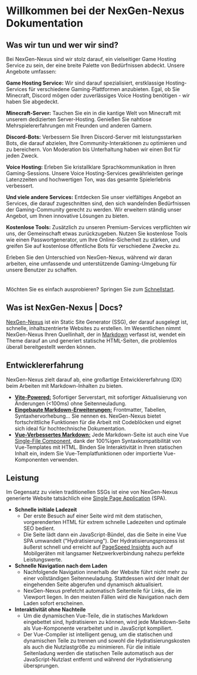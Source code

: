 # Willkommen bei der NexGen-Nexus Dokumentation

## Was wir tun und wer wir sind?

Bei NexGen-Nexus sind wir stolz darauf, ein vielseitiger Game Hosting Service zu sein, der eine breite Palette von Bedürfnissen abdeckt. Unsere Angebote umfassen:

**Game Hosting Service:**
Wir sind darauf spezialisiert, erstklassige Hosting-Services für verschiedene Gaming-Plattformen anzubieten. Egal, ob Sie Minecraft, Discord mögen oder zuverlässiges Voice Hosting benötigen - wir haben Sie abgedeckt.

**Minecraft-Server:**
Tauchen Sie ein in die kantige Welt von Minecraft mit unserem dedizierten Server-Hosting. Genießen Sie nahtlose Mehrspielererfahrungen mit Freunden und anderen Gamern.

**Discord-Bots:**
Verbessern Sie Ihren Discord-Server mit leistungsstarken Bots, die darauf abzielen, Ihre Community-Interaktionen zu optimieren und zu bereichern. Von Moderation bis Unterhaltung haben wir einen Bot für jeden Zweck.

**Voice Hosting:**
Erleben Sie kristallklare Sprachkommunikation in Ihren Gaming-Sessions. Unsere Voice Hosting-Services gewährleisten geringe Latenzzeiten und hochwertigen Ton, was das gesamte Spielerlebnis verbessert.

**Und viele andere Services:**
Entdecken Sie unser vielfältiges Angebot an Services, die darauf zugeschnitten sind, den sich wandelnden Bedürfnissen der Gaming-Community gerecht zu werden. Wir erweitern ständig unser Angebot, um Ihnen innovative Lösungen zu bieten.

**Kostenlose Tools:**
Zusätzlich zu unseren Premium-Services verpflichten wir uns, der Gemeinschaft etwas zurückzugeben. Nutzen Sie kostenlose Tools wie einen Passwortgenerator, um Ihre Online-Sicherheit zu stärken, und greifen Sie auf kostenlose öffentliche Bots für verschiedene Zwecke zu.

Erleben Sie den Unterschied von NexGen-Nexus, während wir daran arbeiten, eine umfassende und unterstützende Gaming-Umgebung für unsere Benutzer zu schaffen.

<div class="tip custom-block" style="padding-top: 8px">

Möchten Sie es einfach ausprobieren? Springen Sie zum [Schnellstart](../public-bot/vortex.md).

</div>

## Was ist NexGen-Nexus | Docs?

[NexGen-Nexus](https://en.wikipedia.org/wiki/Static_site_generator) ist ein Static Site Generator (SSG), der darauf ausgelegt ist, schnelle, inhaltszentrierte Websites zu erstellen. Im Wesentlichen nimmt NexGen-Nexus Ihren Quellinhalt, der in [Markdown](https://en.wikipedia.org/wiki/Markdown) verfasst ist, wendet ein Theme darauf an und generiert statische HTML-Seiten, die problemlos überall bereitgestellt werden können.

## Entwicklererfahrung

NexGen-Nexus zielt darauf ab, eine großartige Entwicklererfahrung (DX) beim Arbeiten mit Markdown-Inhalten zu bieten.

- **[Vite-Powered:](https://vitejs.dev/)** Sofortiger Serverstart, mit sofortiger Aktualisierung von Änderungen (<100ms) ohne Seitenneuladung.
- **[Eingebaute Markdown-Erweiterungen:](./markdown)** Frontmatter, Tabellen, Syntaxhervorhebung... Sie nennen es. NexGen-Nexus bietet fortschrittliche Funktionen für die Arbeit mit Codeblöcken und eignet sich ideal für hochtechnische Dokumentation.
- **[Vue-Verbessertes Markdown:](./using-vue)** Jede Markdown-Seite ist auch eine Vue [Single-File Component](https://vuejs.org/guide/scaling-up/sfc.html), dank der 100%igen Syntaxkompatibilität von Vue-Templates mit HTML. Binden Sie Interaktivität in Ihren statischen Inhalt ein, indem Sie Vue-Templatfunktionen oder importierte Vue-Komponenten verwenden.

## Leistung

Im Gegensatz zu vielen traditionellen SSGs ist eine von NexGen-Nexus generierte Website tatsächlich eine [Single Page Application](https://en.wikipedia.org/wiki/Single-page_application) (SPA).

- **Schnelle initiale Ladezeit**
  - Der erste Besuch auf einer Seite wird mit dem statischen, vorgerenderten HTML für extrem schnelle Ladezeiten und optimale SEO bedient.
  - Die Seite lädt dann ein JavaScript-Bündel, das die Seite in eine Vue SPA umwandelt ("Hydratisierung"). Der Hydratisierungsprozess ist äußerst schnell und erreicht auf [PageSpeed Insights](https://pagespeed.web.dev/report?url=https%3A%2F%2Fvitepress.dev%2F) auch auf Mobilgeräten mit langsamer Netzwerkverbindung nahezu perfekte Leistungswerte.
- **Schnelle Navigation nach dem Laden**
  - Nachfolgende Navigation innerhalb der Website führt nicht mehr zu einer vollständigen Seitenneuladung. Stattdessen wird der Inhalt der eingehenden Seite abgerufen und dynamisch aktualisiert.
  - NexGen-Nexus prefetcht automatisch Seitenteile für Links, die im Viewport liegen. In den meisten Fällen wird die Navigation nach dem Laden sofort erscheinen.
- **Interaktivität ohne Nachteile**
  - Um die dynamischen Vue-Teile, die in statisches Markdown eingebettet sind, hydratisieren zu können, wird jede Markdown-Seite als Vue-Komponente verarbeitet und in JavaScript kompiliert.
  - Der Vue-Compiler ist intelligent genug, um die statischen und dynamischen Teile zu trennen und sowohl die Hydratisierungskosten als auch die Nutzlastgröße zu minimieren. Für die initiale Seitenladung werden die statischen Teile automatisch aus der JavaScript-Nutzlast entfernt und während der Hydratisierung übersprungen.
